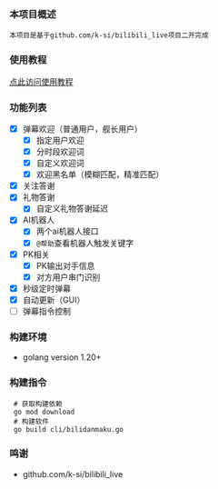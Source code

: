 ### 本项目概述
    本项目是基于github.com/k-si/bilibili_live项目二开完成
### 使用教程
[点此访问使用教程](https://www.yuque.com/yuqueyonghu3xsgin/igligh/rpr4oslh4nwt2pwv?singleDoc#)
### 功能列表
- [x] 弹幕欢迎（普通用户，舰长用户）
    - [x] 指定用户欢迎
    - [x] 分时段欢迎词
    - [x] 自定义欢迎词
    - [x] 欢迎黑名单（模糊匹配，精准匹配）
- [x] 关注答谢
- [x] 礼物答谢
    - [x] 自定义礼物答谢延迟
- [x] AI机器人
    - [x] 两个ai机器人接口
    - [x] `@帮助`查看机器人触发关键字
- [x] PK相关
    - [x] PK输出对手信息
    - [x] 对方用户串门识别
- [x] 秒级定时弹幕
- [x] 自动更新（GUI）
- [ ] 弹幕指令控制

###  构建环境
 * golang version 1.20+
### 构建指令
```
 # 获取构建依赖
 go mod download
 # 构建软件
 go build cli/bilidanmaku.go
```
### 鸣谢
- github.com/k-si/bilibili_live
